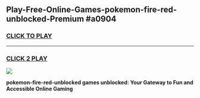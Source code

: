 
## Play-Free-Online-Games-pokemon-fire-red-unblocked-Premium #a0904
<h3>
<a href="https://premium.freeplayer.one?title=pokemon-fire-red-unblocked&ref=8M">CLICK TO PLAY</a></h3>
<hr>

<h3>
<a href="https://premium.freeplayer.one?title=pokemon-fire-red-unblocked&ref=8M">CLICK 2 PLAY</a>
  
</h3>

<a href="https://premium.freeplayer.one?title=pokemon-fire-red-unblocked&ref=8M"><img src="https://clearcache.store/games.png"></a>


**pokemon-fire-red-unblocked games unblocked: Your Gateway to Fun and Accessible Online Gaming**
